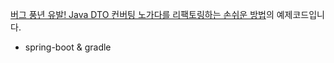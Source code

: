 [버그 풍년 유발! Java DTO 컨버팅 노가다를 리팩토링하는 손쉬운 방법](https://baek.dev/post/15)의 예제코드입니다. 
- spring-boot & gradle  

